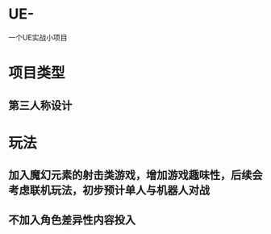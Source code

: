 # UE-
  一个UE实战小项目

# 项目类型
## 第三人称设计
# 玩法
## 加入魔幻元素的射击类游戏，增加游戏趣味性，后续会考虑联机玩法，初步预计单人与机器人对战
## 不加入角色差异性内容投入

